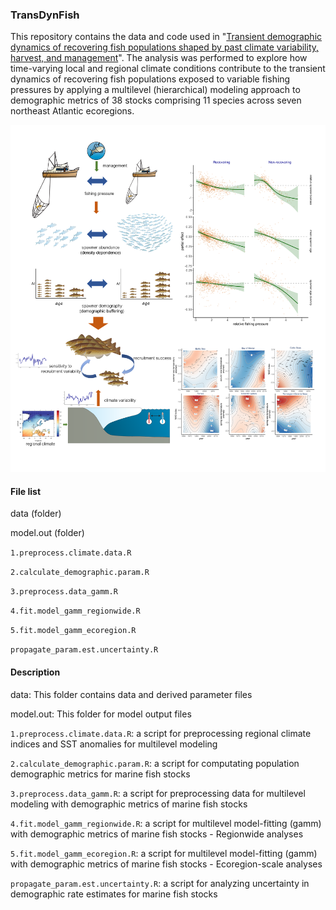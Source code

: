 ### TransDynFish
This repository contains the data and code used in "[Transient demographic dynamics of recovering fish populations shaped by past climate variability, harvest, and management](https://bit.ly/46wjUZE)". The analysis was performed to explore how time-varying local and regional climate conditions contribute to the transient dynamics of recovering fish populations exposed to variable fishing pressures by applying a multilevel (hierarchical) modeling approach to demographic metrics of 38 stocks comprising 11 species across seven northeast Atlantic ecoregions.

<img src="https://github.com/dgoto2/TransDynFish/blob/main/graphic.abstract.gcb.png?raw=true" width="700"> 

#### File list

data (folder)

model.out (folder)

`1.preprocess.climate.data.R`

`2.calculate_demographic.param.R`

`3.preprocess.data_gamm.R`

`4.fit.model_gamm_regionwide.R` 

`5.fit.model_gamm_ecoregion.R`

`propagate_param.est.uncertainty.R`


#### Description

data: This folder contains data and derived parameter files

model.out: This folder for model output files

`1.preprocess.climate.data.R`: a script for preprocessing regional climate indices and SST anomalies for multilevel modeling

`2.calculate_demographic.param.R`: a script for computating population demographic metrics for marine fish stocks

`3.preprocess.data_gamm.R`: a script for preprocessing data for multilevel modeling with demographic metrics of marine fish stocks 

`4.fit.model_gamm_regionwide.R`: a script for multilevel model-fitting (gamm) with demographic metrics of marine fish stocks - Regionwide analyses

`5.fit.model_gamm_ecoregion.R`: a script for multilevel model-fitting (gamm) with demographic metrics of marine fish stocks - Ecoregion-scale analyses

`propagate_param.est.uncertainty.R`: a script for analyzing uncertainty in demographic rate estimates for marine fish stocks

